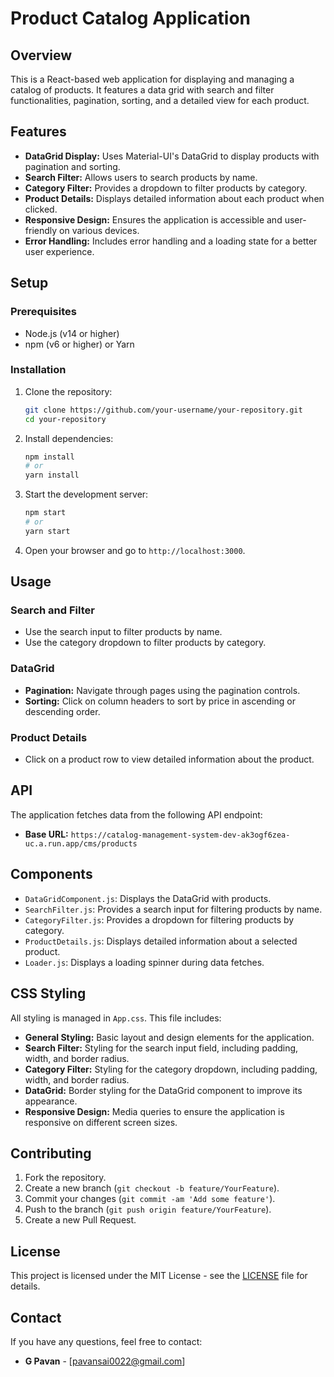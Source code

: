 # Product Catalog Application

## Overview

This is a React-based web application for displaying and managing a catalog of products. It features a data grid with search and filter functionalities, pagination, sorting, and a detailed view for each product.

## Features

- **DataGrid Display:** Uses Material-UI's DataGrid to display products with pagination and sorting.
- **Search Filter:** Allows users to search products by name.
- **Category Filter:** Provides a dropdown to filter products by category.
- **Product Details:** Displays detailed information about each product when clicked.
- **Responsive Design:** Ensures the application is accessible and user-friendly on various devices.
- **Error Handling:** Includes error handling and a loading state for a better user experience.

## Setup

### Prerequisites

- Node.js (v14 or higher)
- npm (v6 or higher) or Yarn

### Installation

1. Clone the repository:

    ```bash
    git clone https://github.com/your-username/your-repository.git
    cd your-repository
    ```

2. Install dependencies:

    ```bash
    npm install
    # or
    yarn install
    ```

3. Start the development server:

    ```bash
    npm start
    # or
    yarn start
    ```

4. Open your browser and go to `http://localhost:3000`.

## Usage

### Search and Filter

- Use the search input to filter products by name.
- Use the category dropdown to filter products by category.

### DataGrid

- **Pagination:** Navigate through pages using the pagination controls.
- **Sorting:** Click on column headers to sort by price in ascending or descending order.

### Product Details

- Click on a product row to view detailed information about the product.

## API

The application fetches data from the following API endpoint:

- **Base URL:** `https://catalog-management-system-dev-ak3ogf6zea-uc.a.run.app/cms/products`

## Components

- `DataGridComponent.js`: Displays the DataGrid with products.
- `SearchFilter.js`: Provides a search input for filtering products by name.
- `CategoryFilter.js`: Provides a dropdown for filtering products by category.
- `ProductDetails.js`: Displays detailed information about a selected product.
- `Loader.js`: Displays a loading spinner during data fetches.

## CSS Styling

All styling is managed in `App.css`. This file includes:

- **General Styling:** Basic layout and design elements for the application.
- **Search Filter:** Styling for the search input field, including padding, width, and border radius.
- **Category Filter:** Styling for the category dropdown, including padding, width, and border radius.
- **DataGrid:** Border styling for the DataGrid component to improve its appearance.
- **Responsive Design:** Media queries to ensure the application is responsive on different screen sizes.


## Contributing

1. Fork the repository.
2. Create a new branch (`git checkout -b feature/YourFeature`).
3. Commit your changes (`git commit -am 'Add some feature'`).
4. Push to the branch (`git push origin feature/YourFeature`).
5. Create a new Pull Request.

## License

This project is licensed under the MIT License - see the [LICENSE](LICENSE) file for details.

## Contact

If you have any questions, feel free to contact:

- **G Pavan** - [pavansai0022@gmail.com]
